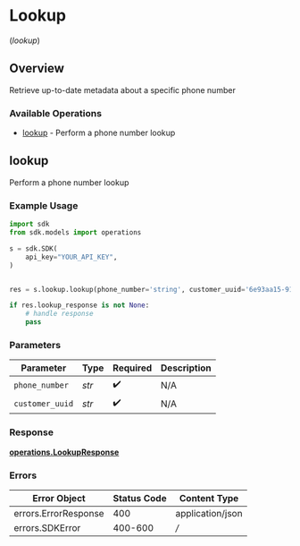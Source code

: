 # Lookup
(*lookup*)

## Overview

Retrieve up-to-date metadata about a specific phone number

### Available Operations

* [lookup](#lookup) - Perform a phone number lookup

## lookup

Perform a phone number lookup

### Example Usage

```python
import sdk
from sdk.models import operations

s = sdk.SDK(
    api_key="YOUR_API_KEY",
)


res = s.lookup.lookup(phone_number='string', customer_uuid='6e93aa15-9177-4d09-8395-b69ce50db1c8')

if res.lookup_response is not None:
    # handle response
    pass
```

### Parameters

| Parameter          | Type               | Required           | Description        |
| ------------------ | ------------------ | ------------------ | ------------------ |
| `phone_number`     | *str*              | :heavy_check_mark: | N/A                |
| `customer_uuid`    | *str*              | :heavy_check_mark: | N/A                |


### Response

**[operations.LookupResponse](../../models/operations/lookupresponse.md)**
### Errors

| Error Object         | Status Code          | Content Type         |
| -------------------- | -------------------- | -------------------- |
| errors.ErrorResponse | 400                  | application/json     |
| errors.SDKError      | 400-600              | */*                  |
